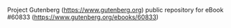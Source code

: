 Project Gutenberg (https://www.gutenberg.org) public repository for eBook #60833 (https://www.gutenberg.org/ebooks/60833)

